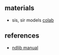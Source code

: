 ## materials
- sis, sir models [colab](https://drive.google.com/file/d/1HadieLdxb8Tjnn8I4-6nDDtgLLaIVuWC/view?usp=sharing)



## references
- [ndlib manual](https://ndlib.readthedocs.io/en/latest/tutorial.html)